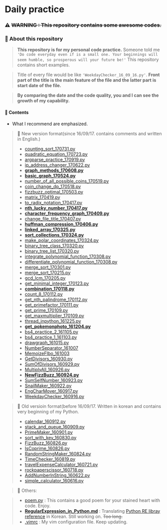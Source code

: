 # Daily practice

### :warning: ~~WARNING : This repository contains some awesome codes.~~

### :musical_note: About this repository
> **This repository is for my personal code practice.** Someone told me `'Do code everyday even if is a small one. Your beginnings will seem humble, so prosperous will your future be!'` This repository contains short examples.

> Title of every file would be like `'WeekdayChecker_16_09_16.py'`.
>  **Front part of the title is the main feature of the file and the latter part is start date of the file.**

> **By comparing the date and the code quality, you and I can see the growth of my capability.**




#### :file_folder: Contents
* What I recommend are emphasized.
> :orange_book: New version format(since 16/09/17. contains comments and written in English.)
> - [counting_sort_170731.py](https://github.com/shoark7/Daily-practice/blob/master/all-python/counting_sort_170731.py)
> - [quadratic_equation_170723.py](https://github.com/shoark7/Daily-practice/blob/master/all-python/quadratic_euqation_170723.py)
> - [argparse_practice_170919.py](https://github.com/shoark7/Daily-practice/blob/master/all-python/argparse_practice_170719.py)
> - [ip_address_changer_170622.py](https://github.com/shoark7/Daily-practice/blob/master/all-python/ip_address_changer_170622.py)
> - **[graph_methods_170608.py](https://github.com/shoark7/Daily-practice/blob/master/all-python/graph_methods_170608.py)**
> - **[basic_graph_170524.py](https://github.com/shoark7/Daily-practice/blob/master/all-python/basic_graph_170524.py)**
> - [number_of_all_possible_coins_170519.py](https://github.com/shoark7/Daily-practice/blob/master/all-python/number_of_all_possible_coins_170519.py)
> - [coin_change_dp_170518.py](https://github.com/shoark7/Daily-practice/blob/master/all-python/coin_change_dp_170518.py)
> - [fizzbuzz_optimal_170503.py](https://github.com/shoark7/Daily-practice/blob/master/all-python/fizzbuzz_optimal_170503.py)
> - [matrix_170419.py](https://github.com/shoark7/Daily-practice/blob/master/all-python/matrix_170419.py)
> - [to_radix_notation_170417.py](https://github.com/shoark7/Daily-practice/blob/master/all-python/to_radix_notation_170417.py)
> - **[nth_lucky_number_170417.py](https://github.com/shoark7/Daily-practice/blob/master/all-python/nth_lucky_number_170417.py)**
> - **[character_frequency_graph_170409.py](https://github.com/shoark7/Daily-practice/blob/master/all-python/character_frequency_graph_170409.py)**
> - [change_file_title_170407.py](https://github.com/shoark7/Daily-practice/blob/master/all-python/change_file_title_170407.py)
> - **[huffman_compression_170406.py](https://github.com/shoark7/Daily-practice/blob/master/all-python/huffman_compression_170406.py)**
> - **[linked_array_170325.py](https://github.com/shoark7/Daily-practice/blob/master/all-python/linked_array_170325.py)**
> - **[sort_collections_170324.py](https://github.com/shoark7/Daily-practice/blob/master/all-python/sort_collections_170324.py)**
> - [make_polar_coordinates_170324.py](https://github.com/shoark7/Daily-practice/blob/master/all-python/make_polar_coordinates_170324.py)
> - [binary_tree_class_170320.py](https://github.com/shoark7/Daily-practice/blob/master/all-python/binary_tree_class_170320.py)
> - [binary_tree_list_170320.py](https://github.com/shoark7/Daily-practice/blob/master/all-python/binary_tree_list_170320.py)
> - [integrate_polynomial_function_170308.py](https://github.com/shoark7/Daily-practice/blob/master/all-python/integrate_polynomial_function_170308.py)
> - [differentiate_polynomial_function_170308.py](https://github.com/shoark7/Daily-practice/blob/master/all-python/differentiate_polynomial_function_170308.py)
> - [merge_sort_170301.py](https://github.com/shoark7/Daily-practice/blob/master/all-python/merge_sort_170301.py)
> - [merge_sort_170215.py](https://github.com/shoark7/Daily-practice/blob/master/all-python/merge_sort_170215.py)
> - [gcd_lcm_170205.py](https://github.com/shoark7/Daily-practice/blob/master/all-python/gcd_lcm_170205.py)
> - [get_minimal_integer_170123.py](https://github.com/shoark7/Daily-practice/blob/master/all-python/get_minimal_integer_170123.py)
> - **[combination_170118.py](https://github.com/shoark7/Daily-practice/blob/master/all-python/combination_170118.py)**
> - [count_8_170112.py](https://github.com/shoark7/Daily-practice/blob/master/all-python/count_8_170112.py)
> - [get_nth_palindrome_170112.py](https://github.com/shoark7/Daily-practice/blob/master/all-python/get_nth_palindrome_170112.py)
> - [get_primefactor_170111.py](https://github.com/shoark7/Daily-practice/blob/master/all-python/get_primefactor_170111.py)
> - [get_prime_170109.py](https://github.com/shoark7/Daily-practice/blob/master/all-python/get_prime_170109.py)
> - [get_maxmultiplier_170109.py](https://github.com/shoark7/Daily-practice/blob/master/all-python/get_maxmultiplier_170109.py)
> - [thread_inpython_161225.py](https://github.com/shoark7/Daily-practice/blob/master/all-python/thread_inpython_161225.py)
> - **[get_pokemonphoto_161204.py](https://github.com/shoark7/Daily-practice/blob/master/all-python/get_pokemonphoto_161204.py)**
> - [bs4_practice_2_161105.py](https://github.com/shoark7/Daily-practice/blob/master/all-python/bs4_practice_2_161105.py)
> - [bs4_practice_1_161103.py](https://github.com/shoark7/Daily-practice/blob/master/all-python/bs4_practice_1_161103.py)
> - [drawgraph_161015.py](https://github.com/shoark7/Daily-practice/blob/master/all-python/drawgraph_161015.py)
> - [NumberSeparator_161007](https://github.com/shoark7/Daily-practice/blob/master/all-python/NumberSeparator_161007.py)
> - [MemoizeFIbo_161003](https://github.com/shoark7/Daily-practice/blob/master/all-python/MemoizeFIbo_161003.py)
> - [GetDivisors_160930.py](https://github.com/shoark7/Daily-practice/blob/master/all-python/GetDivisors_160930.py)
> - [SumOfDivisors_160929.py](https://github.com/shoark7/Daily-practice/blob/master/all-python/SumOfDivisors_160929.py)
> - [MultiplyAll_160926.py](https://github.com/shoark7/Daily-practice/blob/master/all-python/MultiplyAll_160926.py)
> - **[NewFizzBuzz_160924.py](https://github.com/shoark7/Daily-practice/blob/master/all-python/NewFizzBuzz_160924.py)**
> - [SumSelfNumber_160923.py](https://github.com/shoark7/Daily-practice/blob/master/all-python/SumSelfNumber_160923.py)
> - [SnailMaker_160922.py](https://github.com/shoark7/Daily-practice/blob/master/all-python/SnailMaker_160922.py)
> - [EngCharMover_160917.py](https://github.com/shoark7/Daily-practice/blob/master/all-python/EngCharMover_160917.py)
> - [WeekdayChecker_160916.py](https://github.com/shoark7/Daily-practice/blob/master/all-python/WeekdayChecker_160916.py)

> :blue_book: Old versioin format(before 16/09/17. Written in korean and contains very beginning of my Python.
> - [calendar_160912.py](https://github.com/shoark7/Daily-practice/blob/master/all-python/calendar_160912.py)
> - [stack_and_queue_160909.py](https://github.com/shoark7/Daily-practice/blob/master/all-python/stack_and_queue_160909.py)
> - [PrimeMaker_160901.py](https://github.com/shoark7/Daily-practice/blob/master/all-python/PrimeMaker_160901.py)
> - [sort_with_key_160830.py](https://github.com/shoark7/Daily-practice/blob/master/all-python/sort_with_key_160830.py)
> - [FizzBuzz_160826.py](https://github.com/shoark7/Daily-practice/blob/master/all-python/FizzBuzz_160826.py)
> - [IsCoprime_160826.py](https://github.com/shoark7/Daily-practice/blob/master/all-python/IsCoprime_160826.py)
> - [RandomStringMaker_160824.py](https://github.com/shoark7/Daily-practice/blob/master/all-python/RandomStringMaker_160824.py)
> - [TimeChecker_160819.py](https://github.com/shoark7/Daily-practice/blob/master/all-python/TimeChecker_160819.py)
> - [travelExpenseCalculator_160721.py](https://github.com/shoark7/Daily-practice/blob/master/all-python/travelExpenseCalculator_160721.py)
> - [rockpaperscissor_160718.py](https://github.com/shoark7/Daily-practice/blob/master/all-python/rockpaperscissor_160718.py)
> - [AddNumberInString_160622.py](https://github.com/shoark7/Daily-practice/blob/master/all-python/AddNumberInString_160622.py)
> - [simple_calculator_160616.py](https://github.com/shoark7/Daily-practice/blob/master/all-python/simple_calculator_160616.py)

> :notebook_with_decorative_cover: Others:

> - [poem.py](https://github.com/shoark7/Daily-practice/blob/master/others/peom.py) :  This contains a good poem for your stained heart with code. Enjoy.
> - **[RegularExpression_in_Python.md](https://github.com/shoark7/Daily-practice/blob/master/others/RegularExpression_in_Python.md)** : Translating [Python RE libray reference](https://docs.python.org/3/howto/regex.html#regex-howto) in Korean. Still working on. ~~Too long.~~
> - [.vimrc](https://github.com/shoark7/Daily-practice/blob/master/others/.vimrc) : My vim configuration file. Keep updating.

